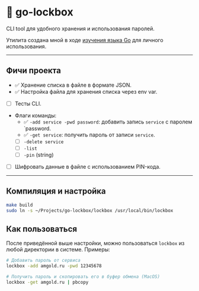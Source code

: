 # 🔑 go-lockbox

CLI tool для удобного хранения и использования паролей.

Утилита создана мной в ходе [изучения языка Go](https://hazadus.github.io/knowledge/Languages/Go/Go) для личного использования. 

----

## Фичи проекта

- ✅ Хранение списка в файле в формате JSON.
- ✅ Настройка файла для хранения списка через env var.
- [ ] Тесты CLI.
- Флаги команды:
	- ✅ `-add service -pwd password`: добавить запись `service` с паролем `password.
	- ✅ `-get service`: получить пароль от записи `service`.
	- [ ] `-delete service`
	- [ ] `-list`
	- [ ] `-pin` (string)
- [ ] Шифровать данные в файле с использованием PIN-кода.

----

## Компиляция и настройка

```bash
make build
sudo ln -s ~/Projects/go-lockbox/lockbox /usr/local/bin/lockbox
```

## Как пользоваться

После приведённой выше настройки, можно пользоваться `lockbox` из любой директории в системе. Примеры:

```bash
# Добавить пароль от сервиса
lockbox -add amgold.ru -pwd 12345678

# Получить пароль и скопировать его в буфер обмена (MacOS)
lockbox -get amgold.ru | pbcopy
```
